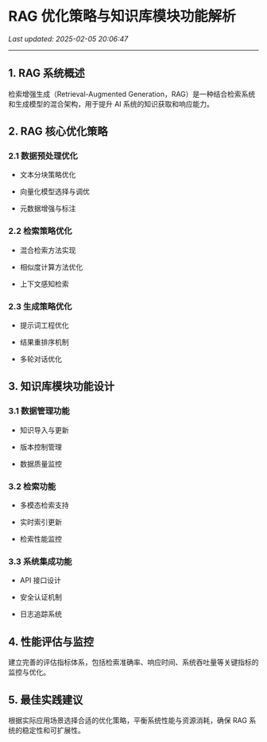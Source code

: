 # RAG 优化策略与知识库模块功能解析

_Last updated: 2025-02-05 20:06:47_

---

## 1. RAG 系统概述


检索增强生成（Retrieval-Augmented Generation，RAG）是一种结合检索系统和生成模型的混合架构，用于提升 AI 系统的知识获取和响应能力。


## 2. RAG 核心优化策略


### 2.1 数据预处理优化


- 文本分块策略优化

- 向量化模型选择与调优

- 元数据增强与标注

### 2.2 检索策略优化


- 混合检索方法实现

- 相似度计算方法优化

- 上下文感知检索

### 2.3 生成策略优化


- 提示词工程优化

- 结果重排序机制

- 多轮对话优化

## 3. 知识库模块功能设计


### 3.1 数据管理功能


- 知识导入与更新

- 版本控制管理

- 数据质量监控

### 3.2 检索功能


- 多模态检索支持

- 实时索引更新

- 检索性能监控

### 3.3 系统集成功能


- API 接口设计

- 安全认证机制

- 日志追踪系统

## 4. 性能评估与监控


建立完善的评估指标体系，包括检索准确率、响应时间、系统吞吐量等关键指标的监控与优化。


## 5. 最佳实践建议


根据实际应用场景选择合适的优化策略，平衡系统性能与资源消耗，确保 RAG 系统的稳定性和可扩展性。

